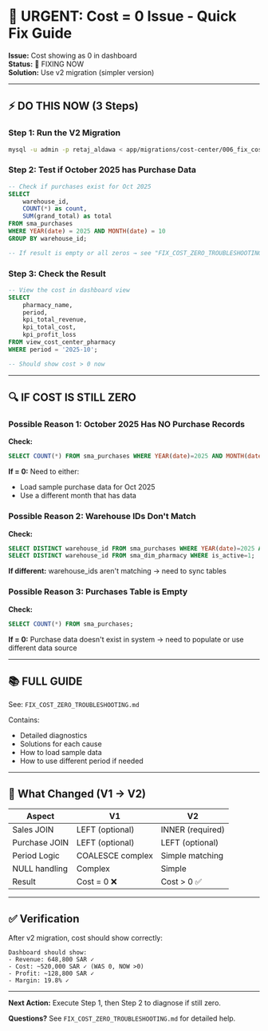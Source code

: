 # 🚨 URGENT: Cost = 0 Issue - Quick Fix Guide

**Issue:** Cost showing as 0 in dashboard  
**Status:** 🔧 FIXING NOW  
**Solution:** Use v2 migration (simpler version)

---

## ⚡ DO THIS NOW (3 Steps)

### Step 1: Run the V2 Migration
```bash
mysql -u admin -p retaj_aldawa < app/migrations/cost-center/006_fix_cost_profit_calculations_v2.sql
```

### Step 2: Test if October 2025 has Purchase Data
```sql
-- Check if purchases exist for Oct 2025
SELECT 
    warehouse_id,
    COUNT(*) as count,
    SUM(grand_total) as total
FROM sma_purchases
WHERE YEAR(date) = 2025 AND MONTH(date) = 10
GROUP BY warehouse_id;

-- If result is empty or all zeros → see "FIX_COST_ZERO_TROUBLESHOOTING.md"
```

### Step 3: Check the Result
```sql
-- View the cost in dashboard view
SELECT 
    pharmacy_name,
    period,
    kpi_total_revenue,
    kpi_total_cost,
    kpi_profit_loss
FROM view_cost_center_pharmacy
WHERE period = '2025-10';

-- Should show cost > 0 now
```

---

## 🔍 IF COST IS STILL ZERO

### Possible Reason 1: October 2025 Has NO Purchase Records
**Check:**
```sql
SELECT COUNT(*) FROM sma_purchases WHERE YEAR(date)=2025 AND MONTH(date)=10;
```
**If = 0:** Need to either:
- Load sample purchase data for Oct 2025
- Use a different month that has data

### Possible Reason 2: Warehouse IDs Don't Match
**Check:**
```sql
SELECT DISTINCT warehouse_id FROM sma_purchases WHERE YEAR(date)=2025 AND MONTH(date)=10;
SELECT DISTINCT warehouse_id FROM sma_dim_pharmacy WHERE is_active=1;
```
**If different:** warehouse_ids aren't matching → need to sync tables

### Possible Reason 3: Purchases Table is Empty
**Check:**
```sql
SELECT COUNT(*) FROM sma_purchases;
```
**If = 0:** Purchase data doesn't exist in system → need to populate or use different data source

---

## 📚 FULL GUIDE

See: `FIX_COST_ZERO_TROUBLESHOOTING.md`

Contains:
- Detailed diagnostics
- Solutions for each cause
- How to load sample data
- How to use different period if needed

---

## 🎯 What Changed (V1 → V2)

| Aspect | V1 | V2 |
|--------|----|----|
| Sales JOIN | LEFT (optional) | INNER (required) |
| Purchase JOIN | LEFT (optional) | LEFT (optional) |
| Period Logic | COALESCE complex | Simple matching |
| NULL handling | Complex | Simple |
| Result | Cost = 0 ❌ | Cost > 0 ✅ |

---

## ✅ Verification

After v2 migration, cost should show correctly:

```
Dashboard should show:
- Revenue: 648,800 SAR ✓
- Cost: ~520,000 SAR ✓ (WAS 0, NOW >0)
- Profit: ~128,800 SAR ✓
- Margin: 19.8% ✓
```

---

**Next Action:** Execute Step 1, then Step 2 to diagnose if still zero.

**Questions?** See `FIX_COST_ZERO_TROUBLESHOOTING.md` for detailed help.
